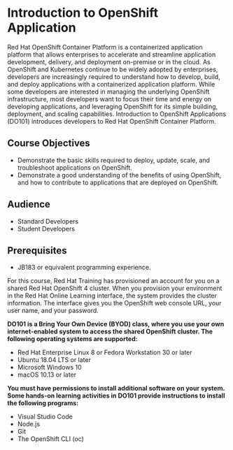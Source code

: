 # Introduction to OpenShift Application
Red Hat OpenShift Container Platform is a containerized application platform that allows enterprises to accelerate and streamline application development, delivery, and deployment on-premise or in the cloud. As OpenShift and Kubernetes continue to be widely adopted by enterprises, developers are increasingly required to understand how to develop, build, and deploy applications with a containerized application platform. While some developers are interested in managing the underlying OpenShift infrastructure, most developers want to focus their time and energy on developing applications, and leveraging OpenShift for its simple building, deployment, and scaling capabilities.
Introduction to OpenShift Applications (DO101) introduces developers to Red Hat OpenShift Container Platform.

## Course Objectives

* Demonstrate the basic skills required to deploy, update, scale, and troubleshoot applications on OpenShift.
* Demonstrate a good understanding of the benefits of using OpenShift, and how to contribute to applications that are deployed on OpenShift.

## Audience
* Standard Developers
* Student Developers

## Prerequisites
* JB183 or equivalent programming experience.

For this course, Red Hat Training has provisioned an account for you on a shared Red Hat OpenShift 4 cluster. When you provision your environment in the Red Hat Online Learning interface, the system provides the cluster information. The interface gives you the OpenShift web console URL, your user name, and your password.

**DO101 is a Bring Your Own Device (BYOD) class, where you use your own internet-enabled system to access the shared OpenShift cluster. The following operating systems are supported:**

* Red Hat Enterprise Linux 8 or Fedora Workstation 30 or later
* Ubuntu 18.04 LTS or later
* Microsoft Windows 10
* macOS 10.13 or later

**You must have permissions to install additional software on your system. Some hands-on learning activities in DO101 provide instructions to install the following programs:**

* Visual Studio Code
* Node.js
* Git
* The OpenShift CLI (oc)


